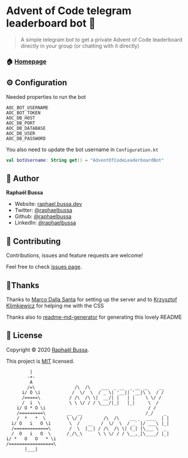 # Advent of Code telegram leaderboard bot 👋

> A simple telegram bot to get a private Advent of Code leaderboard directly in your group (or chatting with it directly)

### 🏠 [Homepage](https://aoc2020.bussa.dev)

## ⚙️ Configuration

Needed properties to run the bot

```
AOC_BOT_USERNAME
AOC_BOT_TOKEN
AOC_DB_HOST
AOC_DB_PORT
AOC_DB_DATABASE
AOC_DB_USER
AOC_DB_PASSWORD
```

You also need to update the bot username in `Configuration.kt`

```kotlin
val botUsername: String get() = "AdventOfCodeLeaderboardBot"
```

## 👤 Author

**Raphaël Bussa**

* Website: [raphael.bussa.dev](https://raphael.bussa.dev)
* Twitter: [@raphaelbussa](https://twitter.com/raphaelbussa)
* Github: [@raphaelbussa](https://github.com/raphaelbussa)
* LinkedIn: [@raphaelbussa](https://linkedin.com/in/raphaelbussa)

## 🤝 Contributing

Contributions, issues and feature requests are welcome!

Feel free to check [issues page](https://github.com/raphaelbussa/advent-of-code-leaderboard-bot/issues).

## 🙏Thanks

Thanks to [Marco Dalla Santa](https://github.com/marcodallasanta) for setting up the server and to [Krzysztof Klimkiewicz](https://github.com/krzkz94) for helping me with the CSS

Thanks also to [readme-md-generator](https://github.com/kefranabg/readme-md-generator) for generating this lovely README

## 📝 License

Copyright © 2020 [Raphaël Bussa](https://github.com/raphaelbussa).

This project is [MIT](https://github.com/raphaelbussa/advent-of-code-leaderboard-bot/blob/main/LICENSE.md) licensed.

```
         |
        -+-
         A
        /=\               /\  /\    ___  _ __  _ __ __    __
      i/ O \i            /  \/  \  / _ \| '__|| '__|\ \  / /
      /=====\           / /\  /\ \|  __/| |   | |    \ \/ /
      /  i  \           \ \ \/ / / \___/|_|   |_|     \  /
    i/ O * O \i                                       / /
    /=========\        __  __                        /_/    _
    /  *   *  \        \ \/ /        /\  /\    __ _  ____  | |
  i/ O   i   O \i       \  /   __   /  \/  \  / _` |/ ___\ |_|
  /=============\       /  \  |__| / /\  /\ \| (_| |\___ \  _
  /  O   i   O  \      /_/\_\      \ \ \/ / / \__,_|\____/ |_|
i/ *   O   O   * \i
/=================\
       |___|
```
